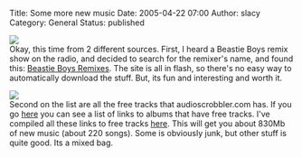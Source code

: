 Title: Some more new music
Date: 2005-04-22 07:00
Author: slacy
Category: General
Status: published

![](http://slacy.com/blog/images/bbr.png)  
Okay, this time from 2 different sources. First, I heard a Beastie Boys
remix show on the radio, and decided to search for the remixer's name,
and found this: [Beastie Boys Remixes](http://beastieboysremixes.com/).
The site is all in flash, so there's no easy way to automatically
download the stuff. But, its fun and interesting and worth it.

![](http://static.audioscrobbler.com/logo.gif)  
Second on the list are all the free tracks that audioscrobbler.com has.
If you go [here](http://www.audioscrobbler.com/downloads) you can see a
list of links to albums that have free tracks. I've compiled all these
links to free tracks [here](http://slacy.com/music/audioscrobbler.wget).
This will get you about 830Mb of new music (about 220 songs). Some is
obviously junk, but other stuff is quite good. Its a mixed bag.  
  

